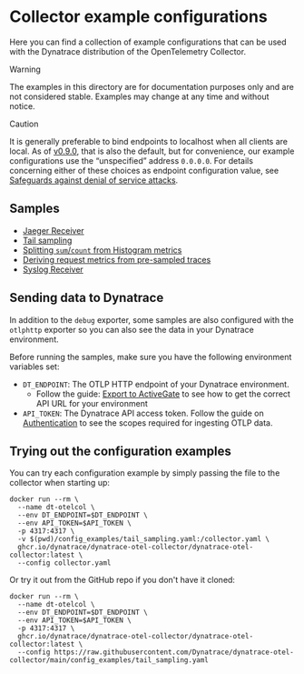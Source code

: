 # Collector example configurations

Here you can find a collection of example configurations that can be used with the
Dynatrace distribution of the OpenTelemetry Collector.

> [!WARNING]
> The examples in this directory are for documentation purposes only and are not considered stable. Examples
> may change at any time and without notice.

> [!CAUTION]
> It is generally preferable to bind endpoints to localhost when all clients are local.
> As of [v0.9.0](https://github.com/Dynatrace/dynatrace-otel-collector/releases/tag/v0.9.0), that is also the default, but for convenience, our example 
> configurations use the “unspecified” address `0.0.0.0`.
> For details concerning either of these choices as endpoint configuration value, see [Safeguards against denial of service attacks](https://github.com/open-telemetry/opentelemetry-collector/blob/main/docs/security-best-practices.md#safeguards-against-denial-of-service-attacks).

## Samples

- [Jaeger Receiver](jaeger.yaml)
- [Tail sampling](tail_sampling.yaml)
- [Splitting `sum`/`count` from Histogram metrics](split_histogram.yaml)
- [Deriving request metrics from pre-sampled traces](spanmetrics.yaml)
- [Syslog Receiver](syslog.yaml)

## Sending data to Dynatrace

In addition to the `debug` exporter, some samples are also configured with the `otlphttp` exporter
so you can also see the data in your Dynatrace environment.

Before running the samples, make sure you have the following environment variables set:

- `DT_ENDPOINT`: The OTLP HTTP endpoint of your Dynatrace environment.
  - Follow the guide: [Export to ActiveGate](https://docs.dynatrace.com/docs/shortlink/otel-getstarted-otlpexport#export-to-activegate)
    to see how to get the correct API URL for your environment
- `API_TOKEN`: The Dynatrace API access token. Follow the guide on [Authentication](https://docs.dynatrace.com/docs/shortlink/otel-getstarted-otlpexport#authentication-export-to-activegate) to see the scopes required for ingesting OTLP data.

## Trying out the configuration examples

You can try each configuration example by simply passing the file to the collector when starting up:

```shell
docker run --rm \
  --name dt-otelcol \
  --env DT_ENDPOINT=$DT_ENDPOINT \
  --env API_TOKEN=$API_TOKEN \
  -p 4317:4317 \
  -v $(pwd)/config_examples/tail_sampling.yaml:/collector.yaml \
  ghcr.io/dynatrace/dynatrace-otel-collector/dynatrace-otel-collector:latest \
  --config collector.yaml
```

Or try it out from the GitHub repo if you don't have it cloned:

```shell
docker run --rm \
  --name dt-otelcol \
  --env DT_ENDPOINT=$DT_ENDPOINT \
  --env API_TOKEN=$API_TOKEN \
  -p 4317:4317 \
  ghcr.io/dynatrace/dynatrace-otel-collector/dynatrace-otel-collector:latest \
  --config https://raw.githubusercontent.com/Dynatrace/dynatrace-otel-collector/main/config_examples/tail_sampling.yaml
```
